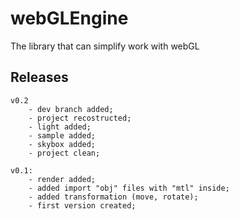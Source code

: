 webGLEngine
===========
The library that can simplify work with webGL

Releases
--------
	v0.2
		- dev branch added;
		- project recostructed;
		- light added;
		- sample added;
		- skybox added;
		- project clean;

	v0.1:
		- render added;
		- added import "obj" files with "mtl" inside;
		- added transformation (move, rotate);
		- first version created;